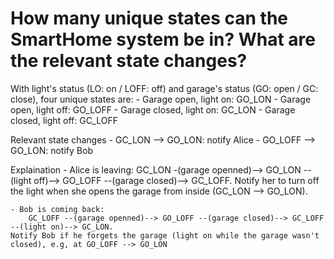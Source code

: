 
# How many unique states can the SmartHome system be in? What are the relevant state changes?

With light's status (LO: on / LOFF: off) and garage's status (GO: open / GC: close), four unique states are:
    - Garage open, light on:    GO_LON
    - Garage open, light off:   GO_LOFF
    - Garage closed, light on:  GC_LON
    - Garage closed, light off: GC_LOFF

Relevant state changes
    - GC_LON  --> GO_LON: notify Alice 
    - GO_LOFF --> GO_LON: notify Bob

Explaination
    - Alice is leaving: 
        GC_LON -(garage openned)--> GO_LON --(light off)--> GO_LOFF --(garage closed)--> GC_LOFF. 
    Notify her to turn off the light when she opens the garage from inside (GC_LON --> GO_LON).

    - Bob is coming back:
        GC_LOFF --(garage openned)--> GO_LOFF --(garage closed)--> GC_LOFF --(light on)--> GC_LON. 
    Notify Bob if he forgets the garage (light on while the garage wasn't  closed), e.g, at GO_LOFF --> GO_LON
    

